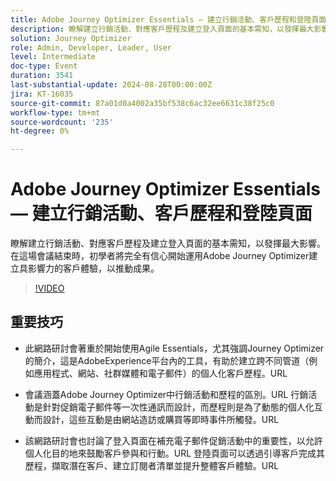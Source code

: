 ```yaml
---
title: Adobe Journey Optimizer Essentials — 建立行銷活動、客戶歷程和登陸頁面
description: 瞭解建立行銷活動、對應客戶歷程及建立登入頁面的基本需知，以發揮最大影響。 在這場會議結束時，初學者將完全有信心開始運用Adobe Journey Optimizer建立具影響力的客戶體驗，以推動成果。
solution: Journey Optimizer
role: Admin, Developer, Leader, User
level: Intermediate
doc-type: Event
duration: 3541
last-substantial-update: 2024-08-28T00:00:00Z
jira: KT-16035
source-git-commit: 87a01d0a4002a35bf538c6ac32ee6631c38f25c0
workflow-type: tm+mt
source-wordcount: '235'
ht-degree: 0%

---
```



# Adobe Journey Optimizer Essentials — 建立行銷活動、客戶歷程和登陸頁面

瞭解建立行銷活動、對應客戶歷程及建立登入頁面的基本需知，以發揮最大影響。 在這場會議結束時，初學者將完全有信心開始運用Adobe Journey Optimizer建立具影響力的客戶體驗，以推動成果。

>[!VIDEO](https://video.tv.adobe.com/v/3433000/?learn=on)

## 重要技巧

* 此網路研討會著重於開始使用Agile Essentials，尤其強調Journey Optimizer的簡介，這是AdobeExperience平台內的工具，有助於建立跨不同管道（例如應用程式、網站、社群媒體和電子郵件）的個人化客戶歷程。&#x200B;URL

* 會議涵蓋Adobe Journey Optimizer中行銷活動和歷程的區別。&#x200B;URL 行銷活動是針對促銷電子郵件等一次性通訊而設計，而歷程則是為了動態的個人化互動而設計，這些互動是由網站造訪或購買等即時事件所觸發。&#x200B;URL

* 該網路研討會也討論了登入頁面在補充電子郵件促銷活動中的重要性，以允許個人化目的地來鼓勵客戶參與和行動。&#x200B;URL 登陸頁面可以透過引導客戶完成其歷程，擷取潛在客戶、建立訂閱者清單並提升整體客戶體驗。&#x200B;URL

